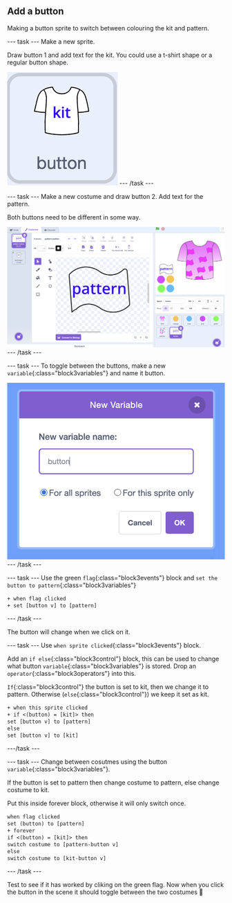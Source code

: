 ## Add a button

Making a button sprite to switch between colouring the kit and pattern. 

--- task ---
Make a new sprite.

Draw button 1 and add text for the kit. You could use a t-shirt shape or a regular button shape.

![kit srprite image](images/kit-button.png)
--- /task ---

--- task ---
Make a new costume and draw button 2. Add text for the pattern. 

Both buttons need to be different in some way.

![Scratch editor - making button sprites](images/button.png)
--- /task ---


--- task ---
To toggle between the buttons, make a new `variable`{:class="block3variables"} and name it button.

![pop-up new variable name box in Scratch](images/make-variable.png)
--- /task ---


--- task ---
Use the green `flag`{:class="block3events"} block and `set the button to pattern`{:class="block3variables"} 

```blocks3
+ when flag clicked
+ set [button v] to [pattern]
```
--- /task ---

The button will change when we click on it. 

--- task ---
Use `when sprite clicked`{:class="block3events"} block.

Add an `if else`{:class="block3control"} block, this can be used to change what button `variable`{:class="block3variables"} is stored. Drop an `operator`{:class="block3operators"} into this.

`If`{:class="block3control"} the button is set to kit, then we change it to pattern. Otherwise (`else`{:class="block3control"}) we keep it set as kit.

```blocks3
+ when this sprite clicked
+ if <(button) = [kit]> then
set [button v] to [pattern]
else
set [button v] to [kit]
```
---/task ---

--- task ---
Change between cosutmes using the button `variable`{:class="block3variables"}.

If the button is set to pattern then change costume to pattern, else change costume to kit.

Put this inside forever block, otherwise it will only switch once. 

```blocks3
when flag clicked
set (button) to [pattern]
+ forever
if <(button) = [kit]> then
switch costume to [pattern-button v] 
else 
switch costume to [kit-button v]
```
--- /task ---

Test to see if it has worked by cliking on the green flag. Now when you click the button in the scene it should toggle between the two costumes 🔘
